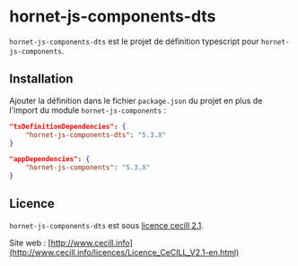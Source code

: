 # hornet-js-components-dts

`hornet-js-components-dts` est le projet de définition typescript pour `hornet-js-components`.


## Installation

Ajouter la définition dans le fichier `package.json` du projet en plus de l'import du module `hornet-js-components` :

```json
"tsDefinitionDependencies": {
    "hornet-js-components-dts": "5.3.X"
}

"appDependencies": {
    "hornet-js-components": "5.3.X"
}
```

## Licence

`hornet-js-components-dts` est sous [licence cecill 2.1](./LICENSE.md).

Site web : [http://www.cecill.info](http://www.cecill.info/licences/Licence_CeCILL_V2.1-en.html)